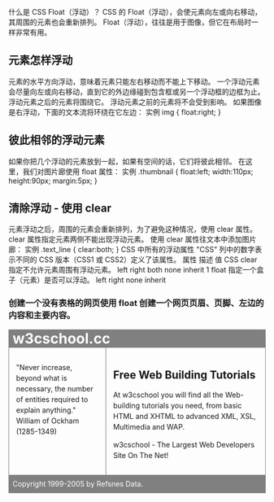 什么是 CSS Float（浮动）？
CSS 的 Float（浮动），会使元素向左或向右移动，其周围的元素也会重新排列。
Float（浮动），往往是用于图像，但它在布局时一样非常有用。
## 元素怎样浮动 ##
元素的水平方向浮动，意味着元素只能左右移动而不能上下移动。
一个浮动元素会尽量向左或向右移动，直到它的外边缘碰到包含框或另一个浮动框的边框为止。
浮动元素之后的元素将围绕它。
浮动元素之前的元素将不会受到影响。
如果图像是右浮动，下面的文本流将环绕在它左边：
实例
img
{
float:right;
}
## 彼此相邻的浮动元素 ##
如果你把几个浮动的元素放到一起，如果有空间的话，它们将彼此相邻。
在这里，我们对图片廊使用 float 属性：
实例
.thumbnail 
{
float:left;
width:110px;
height:90px;
margin:5px;
}
## 清除浮动 - 使用 clear ##
元素浮动之后，周围的元素会重新排列，为了避免这种情况，使用 clear 属性。
clear 属性指定元素两侧不能出现浮动元素。
使用 clear 属性往文本中添加图片廊：
实例
.text_line
{
clear:both;
}
CSS 中所有的浮动属性
"CSS" 列中的数字表示不同的 CSS 版本（CSS1 或 CSS2）定义了该属性。
属性	描述	值	CSS
clear	指定不允许元素周围有浮动元素。	left
right
both
none
inherit	1
float	指定一个盒子（元素）是否可以浮动。	left
right
none
inherit

### 创建一个没有表格的网页使用 float 创建一个网页页眉、页脚、左边的内容和主要内容。 ###
  <!DOCTYPE html>
  <html>
  <head>
  <meta charset="utf-8">
  <title>菜鸟教程(runoob.com)</title>
  <style>
  div.container {
      width: 100%;
      margin: 0px;
      border: 1px solid gray;
      line-height: 150%;
  }
  div.header, div.footer {
      padding: 0.5em;
      color: white;
      background-color: gray;
      clear: left;
  }
  h1.header {
      padding: 0;
      margin: 0;
  }
  div.left {
      float: left;
      width: 160px;
      margin: 0;
      padding: 1em;
  }
  div.content {
      margin-left: 190px;
      border-left: 1px solid gray;
      padding: 1em;
  }
  </style>
  </head>
  <body>
  <div class="container">
    <div class="header">
      <h1 class="header">w3cschool.cc</h1>
    </div>
    <div class="left">
      <p>"Never increase, beyond what is necessary, the number of entities required to explain anything." William of Ockham (1285-1349)</p>
    </div>
    <div class="content">
      <h2>Free Web Building Tutorials</h2>
      <p>At w3cschool you will find all the Web-building tutorials you need,
        from basic HTML and XHTML to advanced XML, XSL, Multimedia and WAP.</p>
      <p>w3cschool - The Largest Web Developers Site On The Net!</p>
    </div>
    <div class="footer">Copyright 1999-2005 by Refsnes Data.</div>
  </div>
  </body>
  </html>